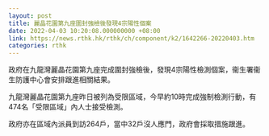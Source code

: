 ```yaml
---
layout: post
title: 麗晶花園第九座圍封強檢後發現4宗陽性個案
date: 2022-04-03 10:20:08.000000000 +08:00
link: https://news.rthk.hk/rthk/ch/component/k2/1642266-20220403.htm
categories: rthk
---
```


政府在九龍灣麗晶花園第九座完成圍封強檢後，發現4宗陽性檢測個案，衞生署衞生防護中心會安排跟進相關結果。

九龍灣麗晶花園第九座昨日被列為受限區域，今早約10時完成強制檢測行動，有474名「受限區域」內人士接受檢測。

政府亦在區域內派員到訪264戶，當中32戶沒人應門，政府會採取措施跟進。
